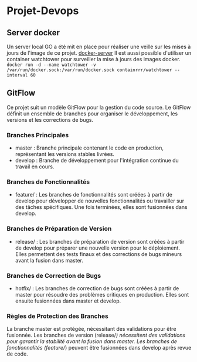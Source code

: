 # Projet-Devops

## Server docker
Un server local GO a été mit en place pour réaliser une veille sur les mises à jours de l'image de ce projet.
[docker-server](https://github.com/MatthieuLvsr/docker-server)
Il est aussi possible d'utiliser un container watchtower pour surveiller la mise à jours des images docker.
`docker run -d --name watchtower -v /var/run/docker.sock:/var/run/docker.sock containrrr/watchtower --interval 60
`

## GitFlow
Ce projet suit un modèle GitFlow pour la gestion du code source. Le GitFlow définit un ensemble de branches pour organiser le développement, les versions et les corrections de bugs.

### Branches Principales
- master : Branche principale contenant le code en production, représentant les versions stables livrées.
- develop : Branche de développement pour l'intégration continue du travail en cours.

### Branches de Fonctionnalités
- feature/ : Les branches de fonctionnalités sont créées à partir de develop pour développer de nouvelles fonctionnalités ou travailler sur des tâches spécifiques. Une fois terminées, elles sont fusionnées dans develop.

### Branches de Préparation de Version
- release/ : Les branches de préparation de version sont créées à partir de develop pour préparer une nouvelle version pour le déploiement. Elles permettent des tests finaux et des corrections de bugs mineurs avant la fusion dans master.

### Branches de Correction de Bugs
- hotfix/ : Les branches de correction de bugs sont créées à partir de master pour résoudre des problèmes critiques en production. Elles sont ensuite fusionnées dans master et develop.

### Règles de Protection des Branches
La branche master est protégée, nécessitant des validations pour être fusionnée.
Les branches de version (release/*) nécessitent des validations pour garantir la stabilité avant la fusion dans master.
Les branches de fonctionnalités (feature/*) peuvent être fusionnées dans develop après revue de code.